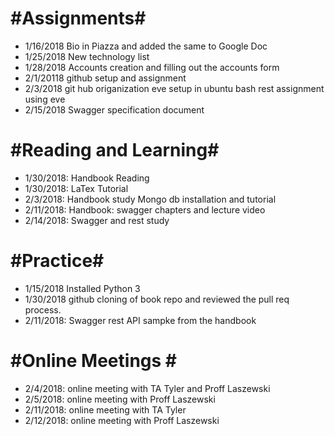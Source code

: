 #Assignments#
==
* 1/16/2018 Bio in Piazza and added the same to Google Doc
* 1/25/2018 New technology list
* 1/28/2018 Accounts creation and filling out the accounts form
* 2/1/20118 github setup and assignment
* 2/3/2018 
      git hub origanization
      eve setup in ubuntu bash
      rest assignment using eve
 * 2/15/2018 Swagger specification document


#Reading and Learning#
==
* 1/30/2018: Handbook Reading
* 1/30/2018: LaTex Tutorial
* 2/3/2018:
      Handbook study
      Mongo db installation and tutorial
 * 2/11/2018: Handbook: swagger chapters and lecture video
 * 2/14/2018: Swagger and rest study

#Practice#
==
* 1/15/2018 Installed Python 3
* 1/30/2018 github cloning  of book repo and reviewed the pull req process.
* 2/11/2018: Swagger rest API sampke from the handbook

#Online Meetings #
==
* 2/4/2018: online meeting with TA Tyler and Proff Laszewski
* 2/5/2018: online meeting with Proff Laszewski
* 2/11/2018: online meeting with TA Tyler
* 2/12/2018: online meeting with Proff Laszewski


